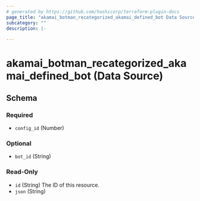 ```yaml
---
# generated by https://github.com/hashicorp/terraform-plugin-docs
page_title: "akamai_botman_recategorized_akamai_defined_bot Data Source - akamai"
subcategory: ""
description: |-
  
---
```


# akamai_botman_recategorized_akamai_defined_bot (Data Source)





<!-- schema generated by tfplugindocs -->
## Schema

### Required

- `config_id` (Number)

### Optional

- `bot_id` (String)

### Read-Only

- `id` (String) The ID of this resource.
- `json` (String)
